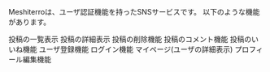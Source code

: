 Meshiterroは、ユーザ認証機能を持ったSNSサービスです。
以下のような機能があります。

投稿の一覧表示
投稿の詳細表示
投稿の削除機能
投稿のコメント機能
投稿のいいね機能
ユーザ登録機能
ログイン機能
マイページ(ユーザの詳細表示)
プロフィール編集機能